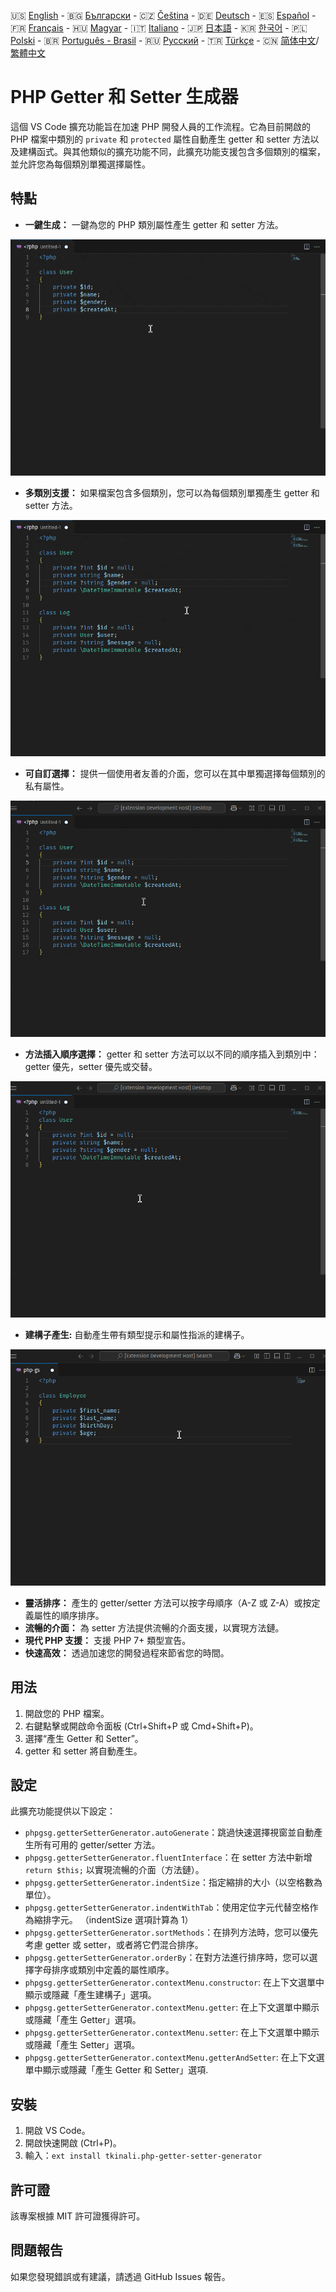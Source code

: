 🇺🇸 [English](./README.md) - 🇧🇬 [Български](./README_BG.md) - 🇨🇿 [Čeština](./README_CS.md) - 🇩🇪 [Deutsch](./README_DE.md) - 🇪🇸 [Español](./README_ES.md) - 🇫🇷 [Français](./README_FR.md) - 🇭🇺 [Magyar](./README_HU.md) - 🇮🇹 [Italiano](./README_IT.md) - 🇯🇵 [日本語](./README_JA.md) - 🇰🇷 [한국어](./README_KO.md) - 🇵🇱 [Polski](./README_PL.md) - 🇧🇷 [Português - Brasil](./README_PT-BR.md) - 🇷🇺 [Русский](./README_RU.md) - 🇹🇷 [Türkçe](./README_TR.md) - 🇨🇳 [简体中文](./README_ZH-CN.md)/[繁體中文](./README_ZH-TW.md)

# PHP Getter 和 Setter 生成器

這個 VS Code 擴充功能旨在加速 PHP 開發人員的工作流程。它為目前開啟的 PHP 檔案中類別的 `private` 和 `protected` 屬性自動產生 getter 和 setter 方法以及建構函式。與其他類似的擴充功能不同，此擴充功能支援包含多個類別的檔案，並允許您為每個類別單獨選擇屬性。

## 特點

- **一鍵生成：** 一鍵為您的 PHP 類別屬性產生 getter 和 setter 方法。

![一鍵生成](images/one-click.gif "一鍵生成")

- **多類別支援：** 如果檔案包含多個類別，您可以為每個類別單獨產生 getter 和 setter 方法。

![多類別支援](images/multi-class.gif "多類別支援")

- **可自訂選擇：** 提供一個使用者友善的介面，您可以在其中單獨選擇每個類別的私有屬性。

![可自訂選擇](images/property-select.gif "可自訂選擇")

- **方法插入順序選擇：** getter 和 setter 方法可以以不同的順序插入到類別中：getter 優先，setter 優先或交替。

![方法插入順序選擇](images/flexible-sort.gif "方法插入順序選擇")

- **建構子產生:** 自動產生帶有類型提示和屬性指派的建構子。

![建構子產生](images/constructor.gif "建構子產生")

- **靈活排序：** 產生的 getter/setter 方法可以按字母順序（A-Z 或 Z-A）或按定義屬性的順序排序。
- **流暢的介面：** 為 setter 方法提供流暢的介面支援，以實現方法鏈。
- **現代 PHP 支援：** 支援 PHP 7+ 類型宣告。
- **快速高效：** 透過加速您的開發過程來節省您的時間。

## 用法

1. 開啟您的 PHP 檔案。
2. 右鍵點擊或開啟命令面板 (Ctrl+Shift+P 或 Cmd+Shift+P)。
3. 選擇“產生 Getter 和 Setter”。
4. getter 和 setter 將自動產生。

## 設定

此擴充功能提供以下設定：

- `phpgsg.getterSetterGenerator.autoGenerate`：跳過快速選擇視窗並自動產生所有可用的 getter/setter 方法。
- `phpgsg.getterSetterGenerator.fluentInterface`：在 setter 方法中新增 `return $this;` 以實現流暢的介面（方法鏈）。
- `phpgsg.getterSetterGenerator.indentSize`：指定縮排的大小（以空格數為單位）。
- `phpgsg.getterSetterGenerator.indentWithTab`：使用定位字元代替空格作為縮排字元。 （indentSize 選項計算為 1）
- `phpgsg.getterSetterGenerator.sortMethods`：在排列方法時，您可以優先考慮 getter 或 setter，或者將它們混合排序。
- `phpgsg.getterSetterGenerator.orderBy`：在對方法進行排序時，您可以選擇字母排序或類別中定義的屬性順序。
- `phpgsg.getterSetterGenerator.contextMenu.constructor`: 在上下文選單中顯示或隱藏「產生建構子」選項。
- `phpgsg.getterSetterGenerator.contextMenu.getter`: 在上下文選單中顯示或隱藏「產生 Getter」選項。
- `phpgsg.getterSetterGenerator.contextMenu.setter`: 在上下文選單中顯示或隱藏「產生 Setter」選項。
- `phpgsg.getterSetterGenerator.contextMenu.getterAndSetter`: 在上下文選單中顯示或隱藏「產生 Getter 和 Setter」選項.

## 安裝

1. 開啟 VS Code。
2. 開啟快速開啟 (Ctrl+P)。
3. 輸入：`ext install tkinali.php-getter-setter-generator`

## 許可證

該專案根據 MIT 許可證獲得許可。

## 問題報告

如果您發現錯誤或有建議，請透過 GitHub Issues 報告。